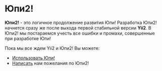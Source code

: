 Юпи2!
=====

**Юпи2!** - это логичное продолжение развития Юпи!
Разработка Юпи2! начнется сразу же после выхода первой стабильной версии **Yii2**. В Юпи2! мы постараемся учесть все ошибки и промахи, совершенные при разработке Юпи!

Пока мы все ждем Yii2 и Юпи2! Вы можете:
- [Использовать Юпи!](https://github.com/yupe/yupe)
- [Написать](http://yupe.ru/talk/viewforum.php?id=36) нам пожелания по Юпи2!